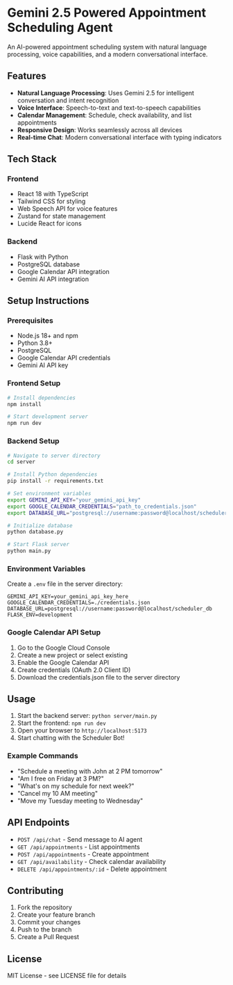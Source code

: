 # Gemini 2.5 Powered Appointment Scheduling Agent

An AI-powered appointment scheduling system with natural language processing, voice capabilities, and a modern conversational interface.

## Features

- **Natural Language Processing**: Uses Gemini 2.5 for intelligent conversation and intent recognition
- **Voice Interface**: Speech-to-text and text-to-speech capabilities
- **Calendar Management**: Schedule, check availability, and list appointments
- **Responsive Design**: Works seamlessly across all devices
- **Real-time Chat**: Modern conversational interface with typing indicators

## Tech Stack

### Frontend
- React 18 with TypeScript
- Tailwind CSS for styling
- Web Speech API for voice features
- Zustand for state management
- Lucide React for icons

### Backend
- Flask with Python
- PostgreSQL database
- Google Calendar API integration
- Gemini AI API integration

## Setup Instructions

### Prerequisites
- Node.js 18+ and npm
- Python 3.8+
- PostgreSQL
- Google Calendar API credentials
- Gemini AI API key

### Frontend Setup

```bash
# Install dependencies
npm install

# Start development server
npm run dev
```

### Backend Setup

```bash
# Navigate to server directory
cd server

# Install Python dependencies
pip install -r requirements.txt

# Set environment variables
export GEMINI_API_KEY="your_gemini_api_key"
export GOOGLE_CALENDAR_CREDENTIALS="path_to_credentials.json"
export DATABASE_URL="postgresql://username:password@localhost/scheduler_db"

# Initialize database
python database.py

# Start Flask server
python main.py
```

### Environment Variables

Create a `.env` file in the server directory:

```
GEMINI_API_KEY=your_gemini_api_key_here
GOOGLE_CALENDAR_CREDENTIALS=./credentials.json
DATABASE_URL=postgresql://username:password@localhost/scheduler_db
FLASK_ENV=development
```

### Google Calendar API Setup

1. Go to the Google Cloud Console
2. Create a new project or select existing
3. Enable the Google Calendar API
4. Create credentials (OAuth 2.0 Client ID)
5. Download the credentials.json file to the server directory

## Usage

1. Start the backend server: `python server/main.py`
2. Start the frontend: `npm run dev`
3. Open your browser to `http://localhost:5173`
4. Start chatting with the Scheduler Bot!

### Example Commands

- "Schedule a meeting with John at 2 PM tomorrow"
- "Am I free on Friday at 3 PM?"
- "What's on my schedule for next week?"
- "Cancel my 10 AM meeting"
- "Move my Tuesday meeting to Wednesday"

## API Endpoints

- `POST /api/chat` - Send message to AI agent
- `GET /api/appointments` - List appointments
- `POST /api/appointments` - Create appointment
- `GET /api/availability` - Check calendar availability
- `DELETE /api/appointments/:id` - Delete appointment

## Contributing

1. Fork the repository
2. Create your feature branch
3. Commit your changes
4. Push to the branch
5. Create a Pull Request

## License

MIT License - see LICENSE file for details
